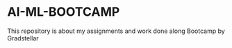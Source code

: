 # AI-ML-BOOTCAMP
This repository is about my assignments and work done along Bootcamp by Gradstellar
